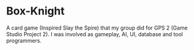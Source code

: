 # Box-Knight
A card game (Inspired Slay the Spire) that my group did for GPS 2 (Game Studio Project 2). I was involved as gameplay, AI, UI, database and tool programmers. 
